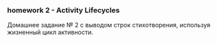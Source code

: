 ### homework 2 - Activity Lifecycles 

Домашнее задание № 2 с выводом строк стихотворения, используя жизненный цикл активности.